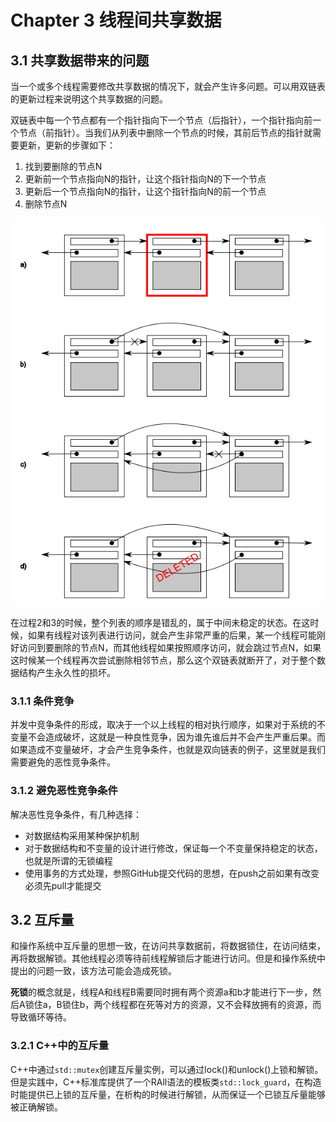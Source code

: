 # Chapter 3 线程间共享数据

## 3.1 共享数据带来的问题

当一个或多个线程需要修改共享数据的情况下，就会产生许多问题。可以用双链表的更新过程来说明这个共享数据的问题。

双链表中每一个节点都有一个指针指向下一个节点（后指针），一个指针指向前一个节点（前指针）。当我们从列表中删除一个节点的时候，其前后节点的指针就需要更新，更新的步骤如下：
1. 找到要删除的节点N
2. 更新前一个节点指向N的指针，让这个指针指向N的下一个节点
3. 更新后一个节点指向N的指针，让这个指针指向N的前一个节点
4. 删除节点N

![双链表更新节点过程](image/chapter3/3-1.png)

在过程2和3的时候，整个列表的顺序是错乱的，属于中间未稳定的状态。在这时候，如果有线程对该列表进行访问，就会产生非常严重的后果，某一个线程可能刚好访问到要删除的节点N，而其他线程如果按照顺序访问，就会跳过节点N，如果这时候某一个线程再次尝试删除相邻节点，那么这个双链表就断开了，对于整个数据结构产生永久性的损坏。

### 3.1.1 条件竞争

并发中竞争条件的形成，取决于一个以上线程的相对执行顺序，如果对于系统的不变量不会造成破坏，这就是一种良性竞争，因为谁先谁后并不会产生严重后果。而如果造成不变量破坏，才会产生竞争条件，也就是双向链表的例子，这里就是我们需要避免的恶性竞争条件。

### 3.1.2 避免恶性竞争条件

解决恶性竞争条件，有几种选择：
- 对数据结构采用某种保护机制
- 对于数据结构和不变量的设计进行修改，保证每一个不变量保持稳定的状态，也就是所谓的无锁编程
- 使用事务的方式处理，参照GitHub提交代码的思想，在push之前如果有改变必须先pull才能提交


## 3.2 互斥量

和操作系统中互斥量的思想一致，在访问共享数据前，将数据锁住，在访问结束，再将数据解锁。其他线程必须等待前线程解锁后才能进行访问。但是和操作系统中提出的问题一致，该方法可能会造成死锁。

**死锁**的概念就是，线程A和线程B需要同时拥有两个资源a和b才能进行下一步，然后A锁住a，B锁住b，两个线程都在死等对方的资源，又不会释放拥有的资源，而导致循环等待。

### 3.2.1 C++中的互斥量

C++中通过`std::mutex`创建互斥量实例，可以通过lock()和unlock()上锁和解锁。但是实践中，C++标准库提供了一个RAll语法的模板类`std::lock_guard`，在构造时能提供已上锁的互斥量，在析构的时候进行解锁，从而保证一个已锁互斥量能够被正确解锁。

